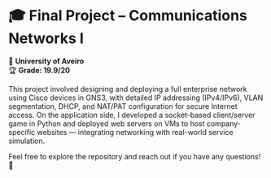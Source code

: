# 🎓 Final Project – Communications Networks I  
📍 **University of Aveiro**  
🏆 **Grade: 19.9/20** 

This project involved designing and deploying a full enterprise network using Cisco devices in GNS3, with detailed IP addressing (IPv4/IPv6), VLAN segmentation, DHCP, and NAT/PAT configuration for secure Internet access. On the application side, I developed a socket-based client/server game in Python and deployed web servers on VMs to host company-specific websites — integrating networking with real-world service simulation.

Feel free to explore the repository and reach out if you have any questions! 🚀  
